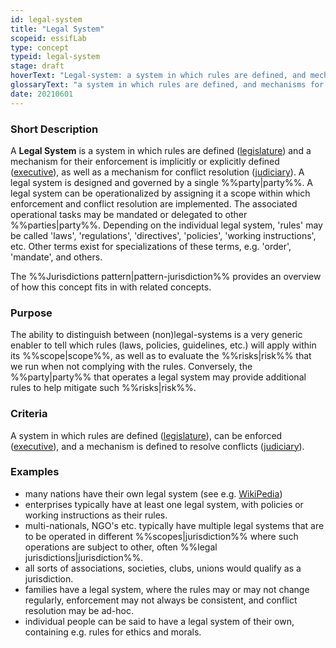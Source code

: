 ```yaml
---
id: legal-system
title: "Legal System"
scopeid: essifLab
type: concept
typeid: legal-system
stage: draft
hoverText: "Legal-system: a system in which rules are defined, and mechanisms for their enforcement and conflict resolution are (implicitly or explicitly) specified."
glossaryText: "a system in which rules are defined, and mechanisms for their enforcement and conflict resolution are (implicitly or explicitly) specified."
date: 20210601
---
```


### Short Description
A **Legal System** is a system in which rules are defined ([legislature](https://en.wikipedia.org/wiki/Legislature)) and a mechanism for their enforcement is implicitly or explicitly defined ([executive](https://en.wikipedia.org/wiki/Executive_(government))), as well as a mechanism for conflict resolution ([judiciary](https://en.wikipedia.org/wiki/Judiciary)). A legal system is designed and governed by a single %%party|party%%. A legal system can be operationalized by assigning it a scope within which enforcement and conflict resolution are implemented. The associated operational tasks may be mandated or delegated to other %%parties|party%%. Depending on the individual legal system, 'rules' may be called 'laws', 'regulations', 'directives', 'policies', 'working instructions', etc. Other terms exist for specializations of these terms, e.g. 'order', 'mandate', and others.

The %%Jurisdictions pattern|pattern-jurisdiction%% provides an overview of how this concept fits in with related concepts.

### Purpose
The ability to distinguish between (non)legal-systems is a very generic enabler to tell which rules (laws, policies, guidelines, etc.) will apply within its %%scope|scope%%, as well as to evaluate the %%risks|risk%% that we run when not complying with the rules. Conversely, the %%party|party%% that operates a legal system may provide additional rules to help mitigate such %%risks|risk%%.

### Criteria
A system in which rules are defined ([legislature](https://en.wikipedia.org/wiki/Legislature)), can be enforced ([executive](https://en.wikipedia.org/wiki/Executive_(government))), and a mechanism is defined to resolve conflicts ([judiciary](https://en.wikipedia.org/wiki/Judiciary)).

### Examples
- many nations have their own legal system (see e.g. [WikiPedia](https://en.wikipedia.org/wiki/List_of_national_legal_systems))
- enterprises typically have at least one legal system, with policies or working instructions as their rules.
- multi-nationals, NGO's etc. typically have multiple legal systems that are to be operated in different %%scopes|jurisdiction%% where such operations are subject to other, often %%legal jurisdictions|jurisdiction%%.
- all sorts of associations, societies, clubs, unions would qualify as a jurisdiction.
- families have a legal system, where the rules may or may not change regularly, enforcement may not always be consistent, and conflict resolution may be ad-hoc.
- individual people can be said to have a legal system of their own, containing e.g. rules for ethics and morals.
